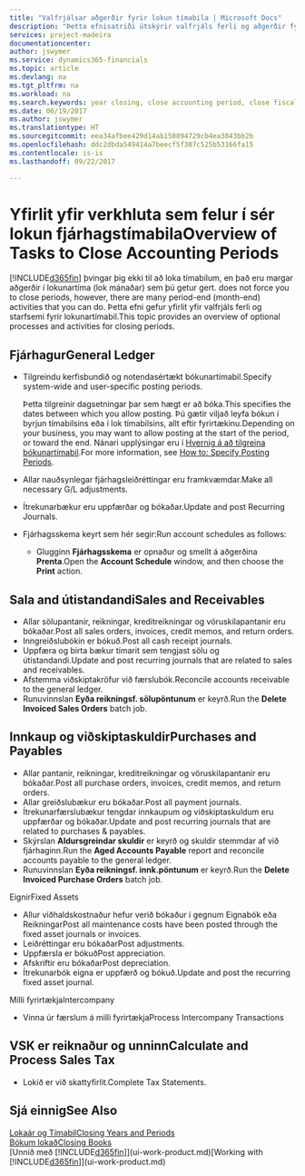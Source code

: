 ```yaml
---
title: "Valfrjálsar aðgerðir fyrir lokun tímabila | Microsoft Docs"
description: "Þetta efnisatriði útskýrir valfrjáls ferli og aðgerðir fyrir lokun fjárhagstímabila í Financials."
services: project-madeira
documentationcenter: 
author: jswymer
ms.service: dynamics365-financials
ms.topic: article
ms.devlang: na
ms.tgt_pltfrm: na
ms.workload: na
ms.search.keywords: year closing, close accounting period, close fiscal year, aging, creditor payments, vendor payments
ms.date: 06/19/2017
ms.author: jswymer
ms.translationtype: HT
ms.sourcegitcommit: eea34afbee429d14ab150894729cb4ea3843bb2b
ms.openlocfilehash: ddc2dbda549414a7beecf5f307c525b53166fa15
ms.contentlocale: is-is
ms.lasthandoff: 09/22/2017

---
```

# <a name="overview-of-tasks-to-close-accounting-periods"></a><span data-ttu-id="5031e-103">Yfirlit yfir verkhluta sem felur í sér lokun fjárhagstímabila</span><span class="sxs-lookup"><span data-stu-id="5031e-103">Overview of Tasks to Close Accounting Periods</span></span>
[!INCLUDE[d365fin](includes/d365fin_md.md)]<span data-ttu-id="5031e-104"> þvingar þig ekki til að loka tímabilum, en það eru margar aðgerðir í lokunartíma (lok mánaðar) sem þú getur gert.</span><span class="sxs-lookup"><span data-stu-id="5031e-104"> does not force you to close periods, however, there are many period-end (month-end) activities that you can do.</span></span> <span data-ttu-id="5031e-105">Þetta efni gefur yfirlit yfir valfrjáls ferli og starfsemi fyrir lokunartímabil.</span><span class="sxs-lookup"><span data-stu-id="5031e-105">This topic provides an overview of optional processes and activities for closing periods.</span></span>  

## <a name="general-ledger"></a><span data-ttu-id="5031e-106">Fjárhagur</span><span class="sxs-lookup"><span data-stu-id="5031e-106">General Ledger</span></span>
* <span data-ttu-id="5031e-107">Tilgreindu kerfisbundið og notendasértækt bókunartímabil.</span><span class="sxs-lookup"><span data-stu-id="5031e-107">Specify system-wide and user-specific posting periods.</span></span>  

    <span data-ttu-id="5031e-108">Þetta tilgreinir dagsetningar þar sem hægt er að bóka.</span><span class="sxs-lookup"><span data-stu-id="5031e-108">This specifies the dates between which you allow posting.</span></span> <span data-ttu-id="5031e-109">Þú gætir viljað leyfa bókun í byrjun tímabilsins eða í lok tímabilsins, allt eftir fyrirtækinu.</span><span class="sxs-lookup"><span data-stu-id="5031e-109">Depending on your business, you may want to allow posting at the start of the period, or toward the end.</span></span> <span data-ttu-id="5031e-110">Nánari upplýsingar eru í [Hvernig á að tilgreina bókunartímabil](finance-how-specify-posting-periods.md).</span><span class="sxs-lookup"><span data-stu-id="5031e-110">For more information, see [How to: Specify Posting Periods](finance-how-specify-posting-periods.md).</span></span>  
* <span data-ttu-id="5031e-111">Allar nauðsynlegar fjárhagsleiðréttingar eru framkvæmdar.</span><span class="sxs-lookup"><span data-stu-id="5031e-111">Make all necessary G/L adjustments.</span></span>  
* <span data-ttu-id="5031e-112">Ítrekunarbækur eru uppfærðar og bókaðar.</span><span class="sxs-lookup"><span data-stu-id="5031e-112">Update and post Recurring Journals.</span></span>  
  <!--* Process Consolidations-->
* <span data-ttu-id="5031e-113">Fjárhagsskema keyrt sem hér segir:</span><span class="sxs-lookup"><span data-stu-id="5031e-113">Run account schedules as follows:</span></span>  
  * <span data-ttu-id="5031e-114">Glugginn **Fjárhagsskema** er opnaður og smellt á aðgerðina **Prenta**.</span><span class="sxs-lookup"><span data-stu-id="5031e-114">Open the **Account Schedule** window, and then choose the **Print** action.</span></span>  

## <a name="sales-and-receivables"></a><span data-ttu-id="5031e-115">Sala and útistandandi</span><span class="sxs-lookup"><span data-stu-id="5031e-115">Sales and Receivables</span></span>
* <span data-ttu-id="5031e-116">Allar sölupantanir, reikningar, kreditreikningar og vöruskilapantanir eru bókaðar.</span><span class="sxs-lookup"><span data-stu-id="5031e-116">Post all sales orders, invoices, credit memos, and return orders.</span></span>  
* <span data-ttu-id="5031e-117">Inngreiðslubókin er bókuð.</span><span class="sxs-lookup"><span data-stu-id="5031e-117">Post all cash receipt journals.</span></span>  
* <span data-ttu-id="5031e-118">Uppfæra og birta bækur tímarit sem tengjast sölu og útistandandi.</span><span class="sxs-lookup"><span data-stu-id="5031e-118">Update and post recurring journals that are related to sales and receivables.</span></span>  
* <span data-ttu-id="5031e-119">Afstemma viðskiptakröfur við færslubók.</span><span class="sxs-lookup"><span data-stu-id="5031e-119">Reconcile accounts receivable to the general ledger.</span></span>  
* <span data-ttu-id="5031e-120">Runuvinnslan **Eyða reikningsf. sölupöntunum** er keyrð.</span><span class="sxs-lookup"><span data-stu-id="5031e-120">Run the **Delete Invoiced Sales Orders** batch job.</span></span>  

## <a name="purchases-and-payables"></a><span data-ttu-id="5031e-121">Innkaup og viðskiptaskuldir</span><span class="sxs-lookup"><span data-stu-id="5031e-121">Purchases and Payables</span></span>
* <span data-ttu-id="5031e-122">Allar pantanir, reikningar, kreditreikningar og vöruskilapantanir eru bókaðar.</span><span class="sxs-lookup"><span data-stu-id="5031e-122">Post all purchase orders, invoices, credit memos, and return orders.</span></span>  
* <span data-ttu-id="5031e-123">Allar greiðslubækur eru bókaðar.</span><span class="sxs-lookup"><span data-stu-id="5031e-123">Post all payment journals.</span></span>  
* <span data-ttu-id="5031e-124">Ítrekunarfærslubækur tengdar innkaupum og viðskiptaskuldum eru uppfærðar og bókaðar.</span><span class="sxs-lookup"><span data-stu-id="5031e-124">Update and post recurring journals that are related to purchases & payables.</span></span>  
* <span data-ttu-id="5031e-125">Skýrslan **Aldursgreindar skuldir** er keyrð og skuldir stemmdar af við fjárhaginn.</span><span class="sxs-lookup"><span data-stu-id="5031e-125">Run the **Aged Accounts Payable** report and reconcile accounts payable to the general ledger.</span></span>  
* <span data-ttu-id="5031e-126">Runuvinnslan **Eyða reikningsf. innk.pöntunum** er keyrð.</span><span class="sxs-lookup"><span data-stu-id="5031e-126">Run the **Delete Invoiced Purchase Orders** batch job.</span></span>  

<span data-ttu-id="5031e-127">Eignir</span><span class="sxs-lookup"><span data-stu-id="5031e-127">Fixed Assets</span></span>
* <span data-ttu-id="5031e-128">Allur viðhaldskostnaður hefur verið bókaður í gegnum Eignabók eða Reikningar</span><span class="sxs-lookup"><span data-stu-id="5031e-128">Post all maintenance costs have been posted through the fixed asset journals or invoices.</span></span>
* <span data-ttu-id="5031e-129">Leiðréttingar eru bókaðar</span><span class="sxs-lookup"><span data-stu-id="5031e-129">Post adjustments.</span></span>
* <span data-ttu-id="5031e-130">Uppfærsla er bókuð</span><span class="sxs-lookup"><span data-stu-id="5031e-130">Post appreciation.</span></span>
* <span data-ttu-id="5031e-131">Afskriftir eru bókaðar</span><span class="sxs-lookup"><span data-stu-id="5031e-131">Post depreciation.</span></span>
* <span data-ttu-id="5031e-132">Ítrekunarbók eigna er uppfærð og bókuð.</span><span class="sxs-lookup"><span data-stu-id="5031e-132">Update and post the recurring fixed asset journal.</span></span>

<span data-ttu-id="5031e-133">Milli fyrirtækja</span><span class="sxs-lookup"><span data-stu-id="5031e-133">Intercompany</span></span>
* <span data-ttu-id="5031e-134">Vinna úr færslum á milli fyrirtækja</span><span class="sxs-lookup"><span data-stu-id="5031e-134">Process Intercompany Transactions</span></span>

## <a name="calculate-and-process-sales-tax"></a><span data-ttu-id="5031e-135">VSK er reiknaður og unninn</span><span class="sxs-lookup"><span data-stu-id="5031e-135">Calculate and Process Sales Tax</span></span>
* <span data-ttu-id="5031e-136">Lokið er við skattyfirlit.</span><span class="sxs-lookup"><span data-stu-id="5031e-136">Complete Tax Statements.</span></span>  

## <a name="see-also"></a><span data-ttu-id="5031e-137">Sjá einnig</span><span class="sxs-lookup"><span data-stu-id="5031e-137">See Also</span></span>
[<span data-ttu-id="5031e-138">Lokaár og Tímabil</span><span class="sxs-lookup"><span data-stu-id="5031e-138">Closing Years and Periods</span></span>](year-close-years-periods.md)  
[<span data-ttu-id="5031e-139">Bókum lokað</span><span class="sxs-lookup"><span data-stu-id="5031e-139">Closing Books</span></span>](year-close-books.md)  
<span data-ttu-id="5031e-140">[Unnið með [!INCLUDE[d365fin](includes/d365fin_md.md)]](ui-work-product.md)</span><span class="sxs-lookup"><span data-stu-id="5031e-140">[Working with [!INCLUDE[d365fin](includes/d365fin_md.md)]](ui-work-product.md)</span></span>

